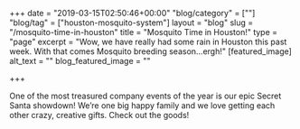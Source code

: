 +++
date = "2019-03-15T02:50:46+00:00"
"blog/category" = [""]
"blog/tag" = ["houston-mosquito-system"]
layout = "blog"
slug = "/mosquito-time-in-houston"
title = "Mosquito Time in Houston!"
type = "page"
excerpt = "Wow, we have really had some rain in Houston this past week. With that comes Mosquito breeding season…ergh!"
[featured_image]
alt_text = ""
blog_featured_image = ""

+++

One of the most treasured company events of the year is our epic Secret Santa showdown! We’re one big happy family and we love getting each other crazy, creative gifts. Check out the goods!